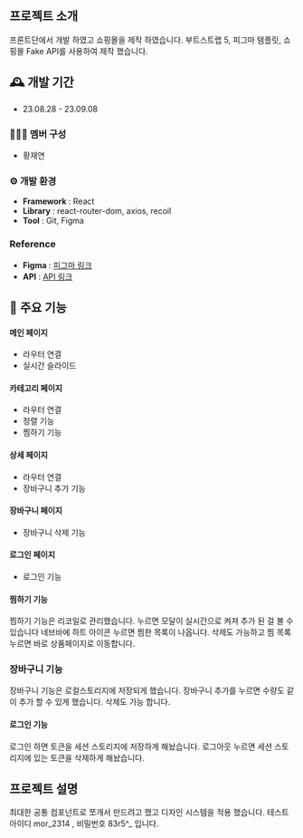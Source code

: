 ##  프로젝트 소개
프론트단에서 개발 하였고 쇼핑몰을 제작 하였습니다. 부트스트랩 5, 피그마 템플릿, 쇼핑몰 Fake API를 사용하여
제작 했습니다.

## 🕰️ 개발 기간
* 23.08.28 - 23.09.08

### 🧑‍🤝‍🧑 멤버 구성
- 황재연

### ⚙️ 개발 환경
- **Framework** : React
- **Library** : react-router-dom, axios, recoil
- **Tool** : Git, Figma

### Reference
- **Figma** : [피그마 링크](https://www.figma.com/file/t48OgVr3M4PZsXHXagTAE6/PWA-eCommerce-Theme-(Community)?type=design&node-id=184%3A0&mode=design&t=oSU76kmkqgIlP5IC-1)
- **API** : [API 링크](https://fakestoreapi.com/)

## 📌 주요 기능
#### 메인 페이지
- 라우터 연결
- 실시간 슬라이드
#### 카테고리 페이지
- 라우터 연결
- 정렬 기능
- 찜하기 기능
#### 상세 페이지
- 라우터 연결
- 장바구니 추가 기능
#### 장바구니 페이지
- 장바구니 삭제 기능
#### 로그인 페이지
- 로그인 기능
#### 찜하기 기능
찜하기 기능은 리코일로 관리했습니다.
누르면 모달이 실시간으로 켜져 추가 된 걸 볼 수 있습니다
네브바에 하트 아이콘 누르면 찜한 목록이 나옵니다.
삭제도 가능하고 찜 목록 누르면 바로 상품페이지로 이동합니다.
### 장바구니 기능
장바구니 기능은 로컬스토리지에 저장되게 했습니다.
장바구니 추가를 누르면 수량도 같이 추가 할 수 있게 했습니다.
삭제도 가능 합니다.
#### 로그인 기능
로그인 하면 토큰을 세션 스토리지에 저장하게 해놨습니다.
로그아웃 누르면 세션 스토리지에 있는 토큰을 삭제하게 해놨습니다.

##  프로젝트 설명
최대한 공통 컴포넌트로 쪼개서 만드려고 했고 디자인 시스템을 적용 했습니다.
테스트 아이디 mor_2314 , 비밀번호 83r5^_ 입니다.
